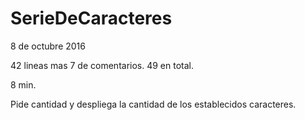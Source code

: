 # SerieDeCaracteres
8 de octubre 2016

42 lineas mas 7 de comentarios. 49 en total.

8 min.

Pide cantidad y despliega la cantidad de los establecidos caracteres.
